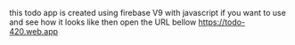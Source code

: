 this todo app is created using firebase V9 with javascript
if you want to use and see how it looks like then open the URL bellow
https://todo-420.web.app
